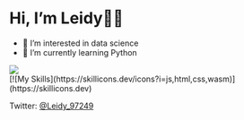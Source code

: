 # Hi, I’m Leidy👩‍🎨
- 👀 I’m interested in data science
- 🌱 I’m currently learning Python 


<div>
  <img src="https://i.pinimg.com/originals/2a/4b/64/2a4b64142ad808bfe4bf8d028cb3abce.gif" />
  </div>

  <div>
    [![My Skills](https://skillicons.dev/icons?i=js,html,css,wasm)](https://skillicons.dev)
  </div>
  
  Twitter: [@Leidy_97249](https://twitter.com/Leidy_97249)
<!---
LDaniQ24/LDaniQ24 is a ✨ special ✨ repository because its `README.md` (this file) appears on your GitHub profile.
You can click the Preview link to take a look at your changes.
--->
